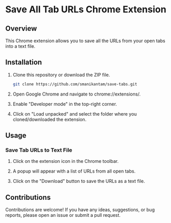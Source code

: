 # Save All Tab URLs Chrome Extension

## Overview

This Chrome extension allows you to save all the URLs from your open tabs into a text file.

## Installation

1. Clone this repository or download the ZIP file.

    ```bash
    git clone https://github.com/smanikantam/save-tabs.git
    ```

2. Open Google Chrome and navigate to chrome://extensions/.

3. Enable "Developer mode" in the top-right corner.

4. Click on "Load unpacked" and select the folder where you cloned/downloaded the extension.

## Usage

### Save Tab URLs to Text File

1. Click on the extension icon in the Chrome toolbar.

2. A popup will appear with a list of URLs from all open tabs.

3. Click on the "Download" button to save the URLs as a text file.

## Contributions

Contributions are welcome! If you have any ideas, suggestions, or bug reports, please open an issue or submit a pull request.


